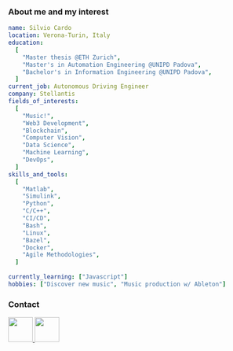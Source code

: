 ### About me and my interest

```yaml
name: Silvio Cardo
location: Verona-Turin, Italy
education:
  [
    "Master thesis @ETH Zurich",
    "Master's in Automation Engineering @UNIPD Padova",
    "Bachelor's in Information Engineering @UNIPD Padova",
  ]
current_job: Autonomous Driving Engineer
company: Stellantis
fields_of_interests:
  [
    "Music!",
    "Web3 Development",
    "Blockchain",
    "Computer Vision",
    "Data Science",
    "Machine Learning",
    "DevOps",
  ]
skills_and_tools:
  [
    "Matlab",
    "Simulink",
    "Python",
    "C/C++",
    "CI/CD",
    "Bash",
    "Linux",
    "Bazel",
    "Docker",
    "Agile Methodologies",
  ]
  
currently_learning: ["Javascript"]
hobbies: ["Discover new music", "Music production w/ Ableton"]
```

### Contact

<a href="mailto:slv.cardo@gmail.com">
  <img height="50" src="https://img.shields.io/badge/Gmail-D14836?style=for-the-badge&logo=gmail&logoColor=white"/>
</a>

<a href="https://www.linkedin.com/in/silviocardo/">
  <img height="50" src="https://img.shields.io/badge/linkedin-%230077B5.svg?style=for-the-badge&logo=linkedin&logoColor=white"/>
</a>

